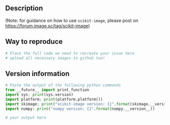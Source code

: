 ## Description

(Note: for guidance on how to use `scikit-image`, please post on https://forum.image.sc/tag/scikit-image)

## Way to reproduce
```python
# Place the full code we need to recreate your issue here
# upload all necessary images to github too!
```


## Version information
```python
# Paste the output of the following python commands
from __future__ import print_function
import sys; print(sys.version)
import platform; print(platform.platform())
import skimage; print("scikit-image version: {}".format(skimage.__version__))
import numpy; print("numpy version: {}".format(numpy.__version__))
```

```python
# your output here

```

